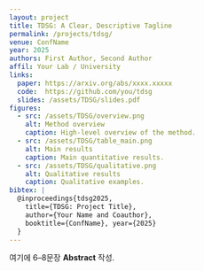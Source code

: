 ```yaml
---
layout: project
title: TDSG: A Clear, Descriptive Tagline
permalink: /projects/tdsg/
venue: ConfName
year: 2025
authors: First Author, Second Author
affil: Your Lab / University
links:
  paper: https://arxiv.org/abs/xxxx.xxxxx
  code:  https://github.com/you/tdsg
  slides: /assets/TDSG/slides.pdf
figures:
  - src: /assets/TDSG/overview.png
    alt: Method overview
    caption: High-level overview of the method.
  - src: /assets/TDSG/table_main.png
    alt: Main results
    caption: Main quantitative results.
  - src: /assets/TDSG/qualitative.png
    alt: Qualitative results
    caption: Qualitative examples.
bibtex: |
  @inproceedings{tdsg2025,
    title={TDSG: Project Title},
    author={Your Name and Coauthor},
    booktitle={ConfName}, year={2025}
  }
---
```


여기에 6–8문장 **Abstract** 작성.
